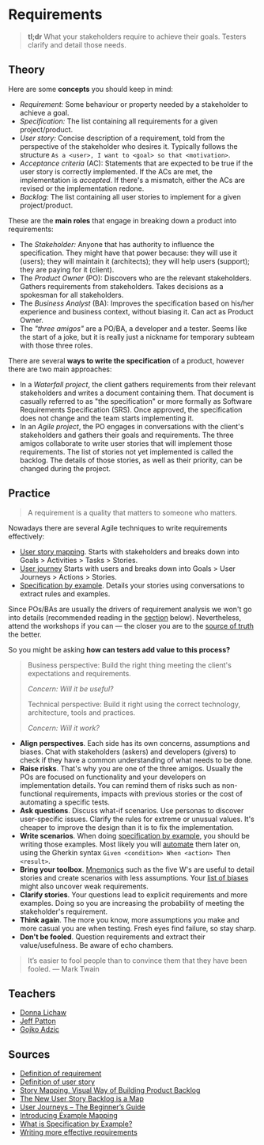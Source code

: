 # Requirements

> **tl;dr** What your stakeholders require to achieve their goals. Testers clarify and detail those needs.

## Theory

Here are some **concepts** you should keep in mind:

- *Requirement:* Some behaviour or property needed by a stakeholder to achieve a goal.
- *Specification:* The list containing all requirements for a given project/product.
- *User story:* Concise description of a requirement, told from the perspective of the stakeholder who desires it. Typically follows the structure `As a <user>, I want to <goal> so that <motivation>`.
- *Acceptance criteria* (AC): Statements that are expected to be true if the user story is correctly implemented. If the ACs are met, the implementation is *accepted*. If there's a mismatch, either the ACs are revised or the implementation redone.
- *Backlog:* The list containing all user stories to implement for a given project/product.

These are the **main roles** that engage in breaking down a product into requirements:

- The *Stakeholder:* Anyone that has authority to influence the specification. They might have that power because: they will use it (users); they will maintain it (architects); they will help users (support); they are paying for it (client).
- The *Product Owner* (PO): Discovers who are the relevant stakeholders. Gathers requirements from stakeholders. Takes decisions as a spokesman for all stakeholders.
- The *Business Analyst* (BA): Improves the specification based on his/her experience and business context, without biasing it. Can act as Product Owner.
- The *"three amigos"* are a PO/BA, a developer and a tester. Seems like the start of a joke, but it is really just a nickname for temporary subteam with those three roles.

There are several **ways to write the specification** of a product, however there are two main approaches:

- In a *Waterfall project*, the client gathers requirements from their relevant stakeholders and writes a document containing them. That document is casually referred to as "the specification" or more formally as Software Requirements Specification (SRS). Once approved, the specification does not change and the team starts implementing it.
- In an *Agile project*, the PO engages in conversations with the client's stakeholders and gathers their goals and requirements. The three amigos collaborate to write user stories that will implement those requirements. The list of stories not yet implemented is called the backlog. The details of those stories, as well as their priority, can be changed during the project.

## Practice

> A requirement is a quality that matters to someone who matters.

Nowadays there are several Agile techniques to write requirements effectively:

- [User story mapping](http://amzn.to/2mW1rkx). Starts with stakeholders and breaks down into Goals > Activities > Tasks > Stories.
- [User journey](http://amzn.to/2mWyt4d) Starts with users and breaks down into Goals > User Journeys > Actions > Stories.
- [Specification by example](http://amzn.to/2FZy1ux). Details your stories using conversations to extract rules and examples.

Since POs/BAs are usually the drivers of requirement analysis we won't go into details (recommended reading in the [section](#sources) below). Nevertheless, attend the workshops if you can — the closer you are to the [source of truth](https://en.wikipedia.org/wiki/Chinese_whispers) the better.

So you might be asking **how can testers add value to this process?**

> Business perspective: Build the right thing meeting the client's expectations and requirements.
>
> *Concern: Will it be useful?*
>
> Technical perspective: Build it right using the correct technology, architecture, tools and practices.
>
> *Concern: Will it work?*

- **Align perspectives**. Each side has its own concerns, assumptions and biases. Chat with stakeholders (askers) and developers (givers) to check if they have a common understanding of what needs to be done.
- **Raise risks**. That's why you are one of the three amigos. Usually the POs are focused on functionality and your developers on implementation details. You can remind them of risks such as non-functional requirements, impacts with previous stories or the cost of automating a specific tests.
- **Ask questions**. Discuss what-if scenarios. Use personas to discover user-specific issues. Clarify the rules for extreme or unusual values. It's cheaper to improve the design than it is to fix the implementation.
- **Write scenarios**. When doing [specification by example](../notebook/specification-by-example.md), you should be writing those examples. Most likely you will [automate](../roles/automation-tester.md) them later on, using the Gherkin syntax `Given <condition> When <action> Then <result>`.
- **Bring your toolbox**. [Mnemonics](../tools/mnemonics.md) such as the five W's are useful to detail stories and create scenarios with less assumptions. Your [list of biases](../tools/biases.md) might also uncover weak requirements.
- **Clarify stories**. Your questions lead to explicit requirements and more examples. Doing so you are increasing the probability of meeting the stakeholder's requirement.
- **Think again**. The more you know, more assumptions you make and more casual you are when testing. Fresh eyes find failure, so stay sharp.
- **Don't be fooled**. Question requirements and extract their value/usefulness. Be aware of echo chambers.

> It’s easier to fool people than to convince them that they have been fooled. — Mark Twain

## Teachers

- [Donna Lichaw](https://www.donnalichaw.com/)
- [Jeff Patton](https://jpattonassociates.com/blog/)
- [Gojko Adzic](https://gojko.net/books/)

## Sources

- [Definition of requirement](http://www.iiba.org/babok-guide/babok-guide-v2/babok-guide-online/chapter-one-introduction/1-3-key-concepts.aspx)
- [Definition of user story](https://www.mountaingoatsoftware.com/agile/user-stories)
- [Story Mapping, Visual Way of Building Product Backlog](https://www.thoughtworks.com/insights/blog/story-mapping-visual-way-building-product-backlog)
- [The New User Story Backlog is a Map](https://jpattonassociates.com/the-new-backlog/)
- [User Journeys – The Beginner’s Guide](https://theuxreview.co.uk/user-journeys-beginners-guide/)
- [Introducing Example Mapping](https://medium.com/@mattwynne/introducing-example-mapping-42ccd15f8adf)
- [What is Specification by Example?](https://blog.red-badger.com/blog/2012/07/31/what-is-specification-by-example)
- [Writing more effective requirements](https://thelifeofoneman.com/writing-more-effective-requirements)
